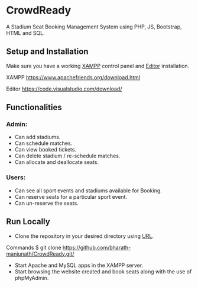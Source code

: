 # CrowdReady
  A Stadium Seat Booking Management System using PHP, JS, Bootstrap, HTML and SQL.
  
  
## Setup and Installation
  Make sure you have a working [XAMPP](https://www.apachefriends.org/download.html) control panel and [Editor](https://code.visualstudio.com/download/) installation.
  
  XAMPP
  https://www.apachefriends.org/download.html
  
  
  Editor
  https://code.visualstudio.com/download/
  
    
    
## Functionalities
### Admin:
*	Can add stadiums.
*	Can schedule matches.
*	Can view booked tickets.
*	Can delete stadium / re-schedule matches.
*	Can allocate and deallocate seats.
### Users:
*	Can see all sport events and stadiums available for Booking.
*	Can reserve seats for a particular sport event.
*	Can un-reserve the seats.


## Run Locally
*	Clone the repository in your desired directory using [URL](https://github.com/bharath-manjunath/C.git/).

Commands
$ git clone https://github.com/bharath-manjunath/CrowdReady.git/

*	Start Apache and MySQL apps in the XAMPP server.
*	Start browsing the website created and book seats along with the use of phpMyAdmin.
